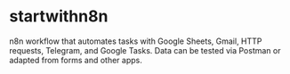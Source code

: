 # startwithn8n
n8n workflow that automates tasks with Google Sheets, Gmail, HTTP requests, Telegram, and Google Tasks. Data can be tested via Postman or adapted from forms and other apps.
